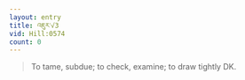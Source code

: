 ```yaml
---
layout: entry
title: འཇུར་√3
vid: Hill:0574
count: 0
---
```

> To tame, subdue; to check, examine; to draw tightly DK\.


